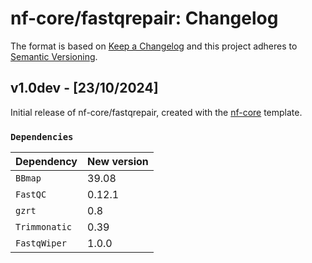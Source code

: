 # nf-core/fastqrepair: Changelog

The format is based on [Keep a Changelog](https://keepachangelog.com/en/1.0.0/)
and this project adheres to [Semantic Versioning](https://semver.org/spec/v2.0.0.html).

## v1.0dev - [23/10/2024]

Initial release of nf-core/fastqrepair, created with the [nf-core](https://nf-co.re/) template.

### `Dependencies`
| Dependency                      | New version |
| ------------------------------- | ----------- |
| `BBmap`                         | 39.08       |
| `FastQC`                        | 0.12.1      |
| `gzrt`                          | 0.8         |
| `Trimmonatic`                   | 0.39        |
| `FastqWiper`                    | 1.0.0       |
